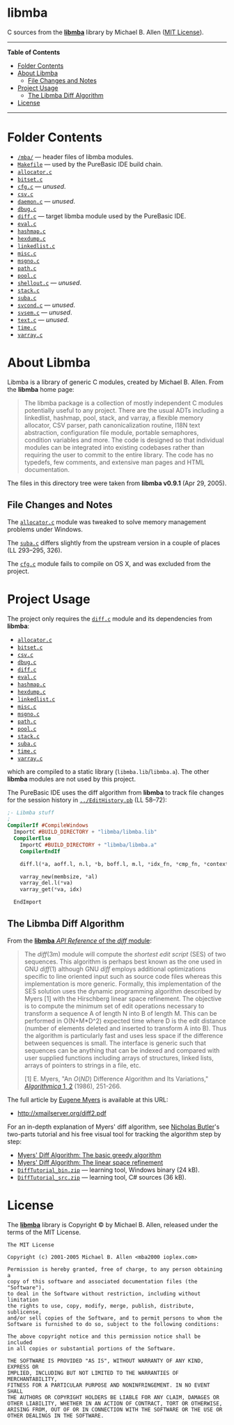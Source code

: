 # libmba

C sources from the __[libmba]__ library by Michael B. Allen ([MIT License]).


-----

**Table of Contents**

<!-- MarkdownTOC autolink="true" bracket="round" autoanchor="false" lowercase="only_ascii" uri_encoding="true" levels="1,2,3" -->

- [Folder Contents](#folder-contents)
- [About Libmba](#about-libmba)
    - [File Changes and Notes](#file-changes-and-notes)
- [Project Usage](#project-usage)
    - [The Libmba Diff Algorithm](#the-libmba-diff-algorithm)
- [License](#license)

<!-- /MarkdownTOC -->

-----

# Folder Contents

- [`/mba/`](./mba/) — header files of libmba modules.
- [`Makefile`][Makefile] — used by the PureBasic IDE build chain.
- [`allocator.c`][allocator.c]
- [`bitset.c`][bitset.c]
- [`cfg.c`][cfg.c] — _unused_.
- [`csv.c`][csv.c]
- [`daemon.c`][daemon.c] — _unused_.
- [`dbug.c`][dbug.c]
- [`diff.c`][diff.c] — target libmba module used by the PureBasic IDE.
- [`eval.c`][eval.c]
- [`hashmap.c`][hashmap.c]
- [`hexdump.c`][hexdump.c]
- [`linkedlist.c`][linkedlist.c]
- [`misc.c`][misc.c]
- [`msgno.c`][msgno.c]
- [`path.c`][path.c]
- [`pool.c`][pool.c]
- [`shellout.c`][shellout.c] — _unused_.
- [`stack.c`][stack.c]
- [`suba.c`][suba.c]
- [`svcond.c`][svcond.c] — _unused_.
- [`svsem.c`][svsem.c] — _unused_.
- [`text.c`][text.c] — _unused_.
- [`time.c`][time.c]
- [`varray.c`][varray.c]

# About Libmba

Libmba is a library of generic C modules, created by Michael B. Allen.
From the __libmba__ home page:

> The libmba package is a collection of mostly independent C modules potentially useful to any project.
> There are the usual ADTs including a linkedlist, hashmap, pool, stack, and varray, a flexible memory allocator, CSV parser, path canonicalization routine, I18N text abstraction, configuration file module, portable semaphores, condition variables and more.
> The code is designed so that individual modules can be integrated into existing codebases rather than requiring the user to commit to the entire library.
> The code has no typedefs, few comments, and extensive man pages and HTML documentation.

The files in this directory tree were taken from __libmba v0.9.1__ (Apr 29, 2005).

## File Changes and Notes

The [`allocator.c`][allocator.c] module was tweaked to solve memory management problems under Windows.

The [`suba.c`][suba.c] differs slightly from the upstream version in a couple of places (LL 293–295, 326).

The [`cfg.c`][cfg.c] module fails to compile on OS X, and was excluded from the project.

# Project Usage

The project only requires the [`diff.c`][diff.c] module and its dependencies from __libmba__:

- [`allocator.c`][allocator.c]
- [`bitset.c`][bitset.c]
- [`csv.c`][csv.c]
- [`dbug.c`][dbug.c]
- [`diff.c`][diff.c]
- [`eval.c`][eval.c]
- [`hashmap.c`][hashmap.c]
- [`hexdump.c`][hexdump.c]
- [`linkedlist.c`][linkedlist.c]
- [`misc.c`][misc.c]
- [`msgno.c`][msgno.c]
- [`path.c`][path.c]
- [`pool.c`][pool.c]
- [`stack.c`][stack.c]
- [`suba.c`][suba.c]
- [`time.c`][time.c]
- [`varray.c`][varray.c]

which are compiled to a static library (`libmba.lib`/`libmba.a`).
The other __libmba__ modules are not used by this project.

The PureBasic IDE uses the diff algorithm from __libmba__ to track file changes for the session history in [`../EditHistory.pb`][EditHistory.pb] (LL 58–72):

```purebasic
;- Libmba stuff
;
CompilerIf #CompileWindows
  ImportC #BUILD_DIRECTORY + "libmba/libmba.lib"
  CompilerElse
    ImportC #BUILD_DIRECTORY + "libmba/libmba.a"
    CompilerEndIf

    diff.l(*a, aoff.l, n.l, *b, boff.l, m.l, *idx_fn, *cmp_fn, *context, dmax.l, *ses, *sn.LONG, *buf)

    varray_new(membsize, *al)
    varray_del.l(*va)
    varray_get(*va, idx)

  EndImport
```

## The Libmba Diff Algorithm

From the [__libmba__ _API Reference_ of the _diff_ module][diff API]:

> The _diff_(3m) module will compute the _shortest edit script_ (SES) of two sequences.
> This algorithm is perhaps best known as the one used in GNU _diff_(1) although GNU _diff_ employs additional optimizations specific to line oriented input such as source code files whereas this implementation is more generic.
> Formally, this implementation of the SES solution uses the dynamic programming algorithm described by Myers [1] with the Hirschberg linear space refinement.
> The objective is to compute the minimum set of edit operations necessary to transform a sequence A of length N into B of length M.
> This can be performed in O(N+M*D^2) expected time where D is the edit distance (number of elements deleted and inserted to transform A into B).
> Thus the algorithm is particularly fast and uses less space if the difference between sequences is small.
> The interface is generic such that sequences can be anything that can be indexed and compared with user supplied functions including arrays of structures, linked lists, arrays of pointers to strings in a file, etc.
>
> [1] E. Myers, "An _O_(_ND_) Difference Algorithm and Its Variations," [_Algorithmica_ 1, 2] (1986), 251-266.

The full article by [Eugene Myers] is available at this URL:

- http://xmailserver.org/diff2.pdf

For an in-depth explanation of Myers' diff algorithm, see [Nicholas Butler]'s two-parts tutorial and his free visual tool for tracking the algorithm step by step:

- [Myers' Diff Algorithm: The basic greedy algorithm]
- [Myers' Diff Algorithm: The linear space refinement]
- [`DiffTutorial_bin.zip`][bin.zip] — learning tool, Windows binary (24 kB).
- [`DiffTutorial_src.zip`][src.zip] — learning tool, C# sources (36 kB).

# License

The __[libmba]__ library is Copyright © by Michael B. Allen, released under the terms of the MIT License.

```
The MIT License

Copyright (c) 2001-2005 Michael B. Allen <mba2000 ioplex.com>

Permission is hereby granted, free of charge, to any person obtaining a
copy of this software and associated documentation files (the "Software"),
to deal in the Software without restriction, including without limitation
the rights to use, copy, modify, merge, publish, distribute, sublicense,
and/or sell copies of the Software, and to permit persons to whom the
Software is furnished to do so, subject to the following conditions:

The above copyright notice and this permission notice shall be included
in all copies or substantial portions of the Software.

THE SOFTWARE IS PROVIDED "AS IS", WITHOUT WARRANTY OF ANY KIND, EXPRESS OR
IMPLIED, INCLUDING BUT NOT LIMITED TO THE WARRANTIES OF MERCHANTABILITY,
FITNESS FOR A PARTICULAR PURPOSE AND NONINFRINGEMENT. IN NO EVENT SHALL
THE AUTHORS OR COPYRIGHT HOLDERS BE LIABLE FOR ANY CLAIM, DAMAGES OR
OTHER LIABILITY, WHETHER IN AN ACTION OF CONTRACT, TORT OR OTHERWISE,
ARISING FROM, OUT OF OR IN CONNECTION WITH THE SOFTWARE OR THE USE OR
OTHER DEALINGS IN THE SOFTWARE.
```



<!-----------------------------------------------------------------------------
                               REFERENCE LINKS
------------------------------------------------------------------------------>

[libmba]: http://www.ioplex.com/~miallen/libmba/ "Visit libmba home page"
[diff API]: http://www.ioplex.com/~miallen/libmba/dl/docs/ref/diff.html

<!-- Myers' diff algorithm -->

[_Algorithmica_ 1, 2]: https://link.springer.com/article/10.1007%2FBF01840446 "View Algorithmica, Volume 1, Issue 2 at Springer website"
[Myers' Diff Algorithm: The basic greedy algorithm]: http://simplygenius.net/Article/DiffTutorial1 "Read the first part of N.Butler's tutorial on Myers' diff algorithm"
[Myers' Diff Algorithm: The linear space refinement]: http://simplygenius.net/Article/DiffTutorial2 "Read the second part of N.Butler's tutorial on Myers' diff algorithm"
[bin.zip]: http://simplygenius.net/ArticleFiles/DiffTutorial/DiffTutorial_bin.zip "Free tool to visualize Myers' diff algorithm (executable)"
[src.zip]: http://simplygenius.net/ArticleFiles/DiffTutorial/DiffTutorial_src.zip "Free tool to visualize Myers' diff algorithm (C# sources)"
<!-- project files -->

[Makefile]: ./Makefile "View Make file"

[allocator.c]: ./allocator.c "View C source file"
[bitset.c]: ./bitset.c "View C source file"
[cfg.c]: ./cfg.c "View C source file"
[csv.c]: ./csv.c "View C source file"
[daemon.c]: ./daemon.c "View C source file"
[dbug.c]: ./dbug.c "View C source file"
[diff.c]: ./diff.c "View C source file"
[eval.c]: ./eval.c "View C source file"
[hashmap.c]: ./hashmap.c "View C source file"
[hexdump.c]: ./hexdump.c "View C source file"
[linkedlist.c]: ./linkedlist.c "View C source file"
[misc.c]: ./misc.c "View C source file"
[msgno.c]: ./msgno.c "View C source file"
[path.c]: ./path.c "View C source file"
[pool.c]: ./pool.c "View C source file"
[shellout.c]: ./shellout.c "View C source file"
[stack.c]: ./stack.c "View C source file"
[suba.c]: ./suba.c "View C source file"
[svcond.c]: ./svcond.c "View C source file"
[svsem.c]: ./svsem.c "View C source file"
[text.c]: ./text.c "View C source file"
[time.c]: ./time.c "View C source file"
[varray.c]: ./varray.c "View C source file"

[EditHistory.pb]: ../EditHistory.pb#L58 "View PureBasic source file"

<!-- xrefs -->

[MIT License]: #license "View full license text"

<!-- people -->

[Nicholas Butler]: https://www.codeproject.com/Members/Nicholas-Butler "Visit Nicholas Butler's profile on CodeProject.com"
[Eugene Myers]: https://en.wikipedia.org/wiki/Eugene_Myers "See the Wikipedia page on Eugene Wimberly Myers"

<!-- EOF -->
